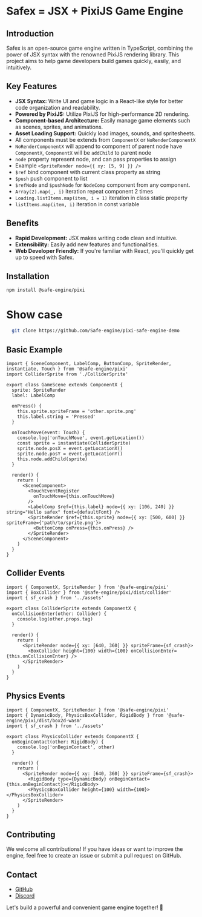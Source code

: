 # Safex = JSX + PixiJS Game Engine

## Introduction

Safex is an open-source game engine written in TypeScript, combining the power of JSX syntax with the renowned PixiJS rendering library. This project aims to help game developers build games quickly, easily, and intuitively.

## Key Features

- **JSX Syntax:** Write UI and game logic in a React-like style for better code organization and readability.
- **Powered by PixiJS:** Utilize PixiJS for high-performance 2D rendering.
- **Component-based Architecture:** Easily manage game elements such as scenes, sprites, and animations.
- **Asset Loading Support:** Quickly load images, sounds, and spritesheets.
- All components must be extends from `ComponentX` or `NoRenderComponentX`
- `NoRenderComponentX` will append to component of parent node have `ComponentX`, `ComponentX` will be `addChild` to parent node
- `node` property represent node, and can pass properties to assign
- Example `<SpriteRender node={{ xy: [5, 9] }} />`
- `$ref` bind component with current class property as string
- `$push` push component to list
- `$refNode` and `$pushNode` for `NodeComp` component from any component.
- `Array(2).map(_, i)` iteration repeat component 2 times
- `Loading.listItems.map(item, i = 1)` iteration in class static property
- `listItems.map(item, i)` iteration in const variable

## Benefits

- **Rapid Development:** JSX makes writing code clean and intuitive.
- **Extensibility:** Easily add new features and functionalities.
- **Web Developer Friendly:** If you're familiar with React, you'll quickly get up to speed with Safex.

## Installation

```sh
npm install @safe-engine/pixi
```

# Show case

```sh
  git clone https://github.com/Safe-engine/pixi-safe-engine-demo
```

## Basic Example

```tsx GameScene.tsx
import { SceneComponent, LabelComp, ButtonComp, SpriteRender, instantiate, Touch } from '@safe-engine/pixi'
import ColliderSprite from './ColliderSprite'

export class GameScene extends ComponentX {
  sprite: SpriteRender
  label: LabelComp

  onPress() {
    this.sprite.spriteFrame = 'other.sprite.png'
    this.label.string = 'Pressed'
  }

  onTouchMove(event: Touch) {
    console.log('onTouchMove', event.getLocation())
    const sprite = instantiate(ColliderSprite)
    sprite.node.posX = event.getLocationX()
    sprite.node.posY = event.getLocationY()
    this.node.addChild(sprite)
  }

  render() {
    return (
      <SceneComponent>
        <TouchEventRegister
          onTouchMove={this.onTouchMove}
        />
        <LabelComp $ref={this.label} node={{ xy: [106, 240] }} string="Hello safex" font={defaultFont} />
        <SpriteRender $ref={this.sprite} node={{ xy: [500, 600] }} spriteFrame={'path/to/sprite.png'}>
          <ButtonComp onPress={this.onPress} />
        </SpriteRender>
      </SceneComponent>
    )
  }
}
```

## Collider Events

```tsx
import { ComponentX, SpriteRender } from '@safe-engine/pixi'
import { BoxCollider } from '@safe-engine/pixi/dist/collider'
import { sf_crash } from '../assets'

export class ColliderSprite extends ComponentX {
  onCollisionEnter(other: Collider) {
    console.log(other.props.tag)
  }

  render() {
    return (
      <SpriteRender node={{ xy: [640, 360] }} spriteFrame={sf_crash}>
        <BoxCollider height={100} width={100} onCollisionEnter={this.onCollisionEnter} />
      </SpriteRender>
    )
  }
}
```

## Physics Events

```tsx
import { ComponentX, SpriteRender } from '@safe-engine/pixi'
import { DynamicBody, PhysicsBoxCollider, RigidBody } from '@safe-engine/pixi/dist/box2d-wasm'
import { sf_crash } from '../assets'

export class PhysicsCollider extends ComponentX {
  onBeginContact(other: RigidBody) {
    console.log('onBeginContact', other)
  }

  render() {
    return (
      <SpriteRender node={{ xy: [640, 360] }} spriteFrame={sf_crash}>
        <RigidBody type={DynamicBody} onBeginContact={this.onBeginContact}></RigidBody>
        <PhysicsBoxCollider height={100} width={100}></PhysicsBoxCollider>
      </SpriteRender>
    )
  }
}
```

## Contributing

We welcome all contributions! If you have ideas or want to improve the engine, feel free to create an issue or submit a pull request on GitHub.

## Contact

- [GitHub](https://github.com/Safe-engine/safex-pixi)
- [Discord](https://discord.com/channels/1344214207268388979/1344214208044208140)

Let's build a powerful and convenient game engine together! 🚀
